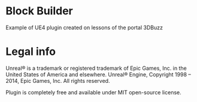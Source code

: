 Block Builder
============

Example of UE4 plugin created on lessons of the portal 3DBuzz

Legal info
============
Unreal® is a trademark or registered trademark of Epic Games, Inc. in the United States of America and elsewhere. Unreal® Engine, Copyright 1998 – 2014, Epic Games, Inc. All rights reserved.

Plugin is completely free and available under MIT open-source license.
